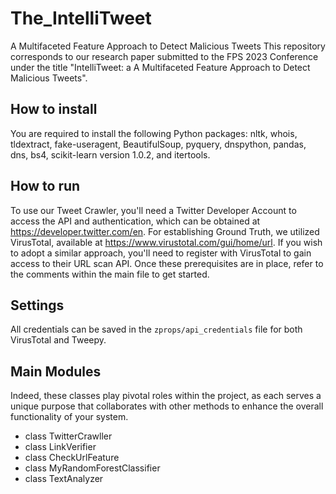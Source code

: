 # The_IntelliTweet
A Multifaceted Feature Approach to Detect Malicious Tweets
This repository corresponds to our research paper submitted to the FPS 2023 Conference under the title "IntelliTweet: a A Multifaceted Feature Approach to Detect Malicious Tweets".
  
  ## How to install
You are required to install the following Python packages: nltk, whois, tldextract, fake-useragent, BeautifulSoup, pyquery, dnspython, pandas, dns, bs4, scikit-learn version 1.0.2, and itertools.

  ## How to run
To use our Tweet Crawler, you'll need a Twitter Developer Account to access the API and authentication, which can be obtained at https://developer.twitter.com/en. For establishing Ground Truth, we utilized VirusTotal, available at https://www.virustotal.com/gui/home/url. If you wish to adopt a similar approach, you'll need to register with VirusTotal to gain access to their URL scan API. Once these prerequisites are in place, refer to the comments within the main file to get started.
  
  ## Settings
  All credentials can be saved in the `zprops/api_credentials` file for both VirusTotal and Tweepy.
   
  ## Main Modules
Indeed, these classes play pivotal roles within the project, as each serves a unique purpose that collaborates with other methods to enhance the overall functionality of your system.
   * class TwitterCrawller
   * class LinkVerifier
   * class CheckUrlFeature
   * class MyRandomForestClassifier
   * class TextAnalyzer

